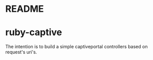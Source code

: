 # README
# ruby-captive

The intention is to build a simple captiveportal controllers based on request's uri's.
